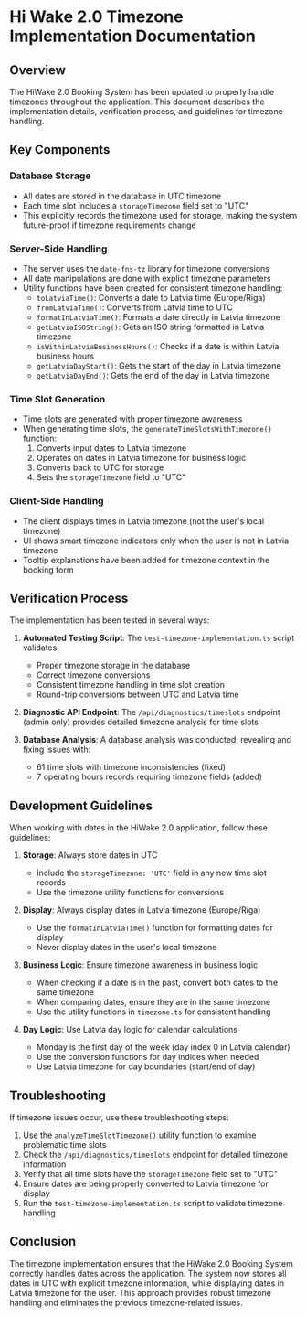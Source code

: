 # Hi Wake 2.0 Timezone Implementation Documentation

## Overview

The HiWake 2.0 Booking System has been updated to properly handle timezones throughout the application. This document describes the implementation details, verification process, and guidelines for timezone handling.

## Key Components

### Database Storage

- All dates are stored in the database in UTC timezone
- Each time slot includes a `storageTimezone` field set to "UTC"
- This explicitly records the timezone used for storage, making the system future-proof if timezone requirements change

### Server-Side Handling

- The server uses the `date-fns-tz` library for timezone conversions
- All date manipulations are done with explicit timezone parameters
- Utility functions have been created for consistent timezone handling:
  - `toLatviaTime()`: Converts a date to Latvia time (Europe/Riga)
  - `fromLatviaTime()`: Converts from Latvia time to UTC
  - `formatInLatviaTime()`: Formats a date directly in Latvia timezone
  - `getLatviaISOString()`: Gets an ISO string formatted in Latvia timezone
  - `isWithinLatviaBusinessHours()`: Checks if a date is within Latvia business hours
  - `getLatviaDayStart()`: Gets the start of the day in Latvia timezone
  - `getLatviaDayEnd()`: Gets the end of the day in Latvia timezone

### Time Slot Generation

- Time slots are generated with proper timezone awareness
- When generating time slots, the `generateTimeSlotsWithTimezone()` function:
  1. Converts input dates to Latvia timezone
  2. Operates on dates in Latvia timezone for business logic
  3. Converts back to UTC for storage
  4. Sets the `storageTimezone` field to "UTC"

### Client-Side Handling

- The client displays times in Latvia timezone (not the user's local timezone)
- UI shows smart timezone indicators only when the user is not in Latvia timezone
- Tooltip explanations have been added for timezone context in the booking form

## Verification Process

The implementation has been tested in several ways:

1. **Automated Testing Script**: The `test-timezone-implementation.ts` script validates:
   - Proper timezone storage in the database
   - Correct timezone conversions
   - Consistent timezone handling in time slot creation
   - Round-trip conversions between UTC and Latvia time

2. **Diagnostic API Endpoint**: The `/api/diagnostics/timeslots` endpoint (admin only) provides detailed timezone analysis for time slots

3. **Database Analysis**: A database analysis was conducted, revealing and fixing issues with:
   - 61 time slots with timezone inconsistencies (fixed)
   - 7 operating hours records requiring timezone fields (added)

## Development Guidelines

When working with dates in the HiWake 2.0 application, follow these guidelines:

1. **Storage**: Always store dates in UTC
   - Include the `storageTimezone: 'UTC'` field in any new time slot records
   - Use the timezone utility functions for conversions

2. **Display**: Always display dates in Latvia timezone (Europe/Riga)
   - Use the `formatInLatviaTime()` function for formatting dates for display
   - Never display dates in the user's local timezone

3. **Business Logic**: Ensure timezone awareness in business logic
   - When checking if a date is in the past, convert both dates to the same timezone
   - When comparing dates, ensure they are in the same timezone
   - Use the utility functions in `timezone.ts` for consistent handling

4. **Day Logic**: Use Latvia day logic for calendar calculations
   - Monday is the first day of the week (day index 0 in Latvia calendar)
   - Use the conversion functions for day indices when needed
   - Use Latvia timezone for day boundaries (start/end of day)

## Troubleshooting

If timezone issues occur, use these troubleshooting steps:

1. Use the `analyzeTimeSlotTimezone()` utility function to examine problematic time slots
2. Check the `/api/diagnostics/timeslots` endpoint for detailed timezone information
3. Verify that all time slots have the `storageTimezone` field set to "UTC"
4. Ensure dates are being properly converted to Latvia timezone for display
5. Run the `test-timezone-implementation.ts` script to validate timezone handling

## Conclusion

The timezone implementation ensures that the HiWake 2.0 Booking System correctly handles dates across the application. The system now stores all dates in UTC with explicit timezone information, while displaying dates in Latvia timezone for the user. This approach provides robust timezone handling and eliminates the previous timezone-related issues.